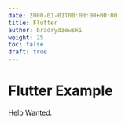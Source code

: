 ```yaml
---
date: 2000-01-01T00:00:00+00:00
title: Flutter
author: bradrydzewski
weight: 25
toc: false
draft: true
---
```


# Flutter Example

Help Wanted.
